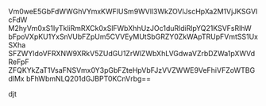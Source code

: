 Vm0weE5GbFdWWGhVYmxKWFlUSm9WVll3WkZOVlJscHpXa2M1VjJKSGVIcFdW
M2hyVm0xS1IyTkliRmRXCk0xSlFWbXhhUzJOc1duRldiRlpYQ21KSVFsRlhW
bFpoVXpKU1YxSnVUbFZpUm5CVVEyMUtSbGRZY0ZkWApTRUpFVmtSS1UxSXha
SFZWYldoVFRXNW9XRkV5ZUdGU1ZrWlZWbXhLVGdwaVZrbDZWa1pXWVdReFpF
ZFQKYkZaT1VsaFNSVmx0Y3pGbFZteHpVbFJzVVZWWE9VeFhiVFZoWTBGdlMx
bFhWbmNLQ201dGJBPT0KCnVrbg==

djt